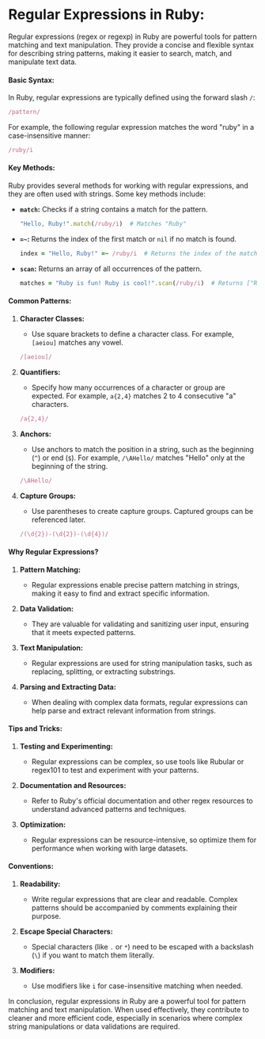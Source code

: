 # Regular Expressions in Ruby:

Regular expressions (regex or regexp) in Ruby are powerful tools for pattern matching and text manipulation. They provide a concise and flexible syntax for describing string patterns, making it easier to search, match, and manipulate text data.

#### Basic Syntax:

In Ruby, regular expressions are typically defined using the forward slash `/`:

```ruby
/pattern/
```

For example, the following regular expression matches the word "ruby" in a case-insensitive manner:

```ruby
/ruby/i
```

#### Key Methods:

Ruby provides several methods for working with regular expressions, and they are often used with strings. Some key methods include:

- **`match`:** Checks if a string contains a match for the pattern.

  ```ruby
  "Hello, Ruby!".match(/ruby/i)  # Matches "Ruby"
  ```

- **`=~`:** Returns the index of the first match or `nil` if no match is found.

  ```ruby
  index = "Hello, Ruby!" =~ /ruby/i  # Returns the index of the match
  ```

- **`scan`:** Returns an array of all occurrences of the pattern.

  ```ruby
  matches = "Ruby is fun! Ruby is cool!".scan(/ruby/i)  # Returns ["Ruby", "Ruby"]
  ```

#### Common Patterns:

1. **Character Classes:**
   - Use square brackets to define a character class. For example, `[aeiou]` matches any vowel.

   ```ruby
   /[aeiou]/
   ```

2. **Quantifiers:**
   - Specify how many occurrences of a character or group are expected. For example, `a{2,4}` matches 2 to 4 consecutive "a" characters.

   ```ruby
   /a{2,4}/
   ```

3. **Anchors:**
   - Use anchors to match the position in a string, such as the beginning (`^`) or end (`$`). For example, `/\AHello/` matches "Hello" only at the beginning of the string.

   ```ruby
   /\AHello/
   ```

4. **Capture Groups:**
   - Use parentheses to create capture groups. Captured groups can be referenced later.

   ```ruby
   /(\d{2})-(\d{2})-(\d{4})/
   ```

#### Why Regular Expressions?

1. **Pattern Matching:**
   - Regular expressions enable precise pattern matching in strings, making it easy to find and extract specific information.

2. **Data Validation:**
   - They are valuable for validating and sanitizing user input, ensuring that it meets expected patterns.

3. **Text Manipulation:**
   - Regular expressions are used for string manipulation tasks, such as replacing, splitting, or extracting substrings.

4. **Parsing and Extracting Data:**
   - When dealing with complex data formats, regular expressions can help parse and extract relevant information from strings.

#### Tips and Tricks:

1. **Testing and Experimenting:**
   - Regular expressions can be complex, so use tools like Rubular or regex101 to test and experiment with your patterns.

2. **Documentation and Resources:**
   - Refer to Ruby's official documentation and other regex resources to understand advanced patterns and techniques.

3. **Optimization:**
   - Regular expressions can be resource-intensive, so optimize them for performance when working with large datasets.

#### Conventions:

1. **Readability:**
   - Write regular expressions that are clear and readable. Complex patterns should be accompanied by comments explaining their purpose.

2. **Escape Special Characters:**
   - Special characters (like `.` or `*`) need to be escaped with a backslash (`\`) if you want to match them literally.

3. **Modifiers:**
   - Use modifiers like `i` for case-insensitive matching when needed.

In conclusion, regular expressions in Ruby are a powerful tool for pattern matching and text manipulation. When used effectively, they contribute to cleaner and more efficient code, especially in scenarios where complex string manipulations or data validations are required.
